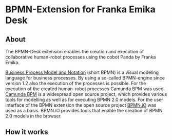 # BPMN-Extension for Franka Emika Desk

## About
The BPMN-Desk extension enables the creation and execution of collaborative human-robot processes using the cobot Panda by Franka Emika.  

[Business Process Model and Notation](https://www.bpmn.org) (short BPMN) is a visual modeling language for business processes. By using a so-called BPMN-engine since version 1.2 also the execution of the processes is possible. For the execution of the created human-robot processes Camunda BPM was used. [Camunda BPM](https://camunda.com/) is a widespread open source project, which provides various tools for modelling as well as for executing BPMN 2.0 models. 
For the user interface of the BPMN extension the open source project [BPMN.iO](https://bpmn.io/) was used as a basis. BPMN.iO provides tools that enable the creation of BPMN 2.0 models in the browser. 

## How it works

